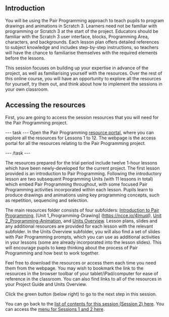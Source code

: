 ## Introduction

You will be using the Pair Programming approach to teach pupils to program drawings and animations in Scratch 3. Learners need not be familiar with programming or Scratch 3 at the start of the project. Educators should be familiar with the Scratch 3 user interface, blocks, Programming Area, characters, and backgrounds. Each lesson plan offers detailed references to subject knowledge and includes step-by-step instructions, so teachers will have the chance to familiarise themselves with the required elements before the lessons.

This session focuses on building up your expertise in advance of the project, as well as familiarising yourself with the resources. Over the rest of this online course, you will have an opportunity to explore all the resources for yourself, try them out, and think about how to implement the sessions in your own classroom.


## Accessing the resources

First, you are going to access the session resources that you will need for the Pair Programming project.

--- task ---
Open the Pair Programming [resource portal](http://ncce.io/pp4and6), where you can explore all the resources for Lessons 1 to 12. The webpage is the access portal for all the resources relating to the Pair Programming project. 

--- /task ---

The resources prepared for the trial period include twelve 1-hour lessons which have been newly-developed for the current project. The first lesson provided is an introduction to Pair Programming. Following the introductory lesson are two subsequent Programming Units (with 11 lessons in total) which embed Pair Programming throughout, with some focused Pair Programming activities incorporated within each lesson. Pupils learn to produce drawings and animations using key programming concepts, such as repetition, sequencing and selection.

The main resources folder consists of four subfolders: [Introduction to Pair Programming](https://drive.google.com/drive/folders/1KzSvFLAfEjn4h7dzU_6ochf8Mtktkaqk), [Unit 1_Programming-Drawing] (https://ncce.io/4lmuqI), [Unit 2_Programming-Animation](https://drive.google.com/open?id=1P-PScw3YLhRKUyyIGFpu-8rKXgdLmPYp), and [Units Overview](https://drive.google.com/drive/folders/1PURyq4Ku-q7TuzgY8YZ3F5LDMm-fUEr7). Lesson plans, slides and any additional resources are provided for each lesson with the relevant subfolder. In the Units Overview subfolder, you will also find a set of slides with Pair Programming prompts, which you can use as additional activities in your lessons (some are already incorporated into the lesson slides). This will encourage pupils to keep thinking about the process of Pair Programming and how best to work together.

Feel free to download the resources or access them each time you need them from the webpage. You may wish to bookmark the link to the resources in the browser toolbar of your tablet/iPad/computer for ease of reference in the classroom. You can also find links to all of the resources in your Project Guide and Units Overview.


Click the green button (below right) to go to the next step in this session.

You can go back to the [list of contents for this session (Session 2) here](https://projects.raspberrypi.org/en/projects/gbic-pair-programming-2).
You can access the [menu for Sessions 1 and 2 here](https://projects.raspberrypi.org/en/pathways/gbic-pair-programming-training).
